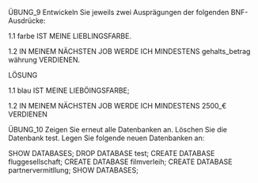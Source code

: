 ÜBUNG_9
Entwickeln Sie jeweils zwei Ausprägungen der folgenden BNF-Ausdrücke:

1.1 farbe IST MEINE LIEBLINGSFARBE.
    
1.2 IN MEINEM NÄCHSTEN JOB WERDE ICH MINDESTENS gehalts_betrag währung VERDIENEN.

LÖSUNG

1.1 blau IST MEINE LIEBÖINGSFARBE;

1.2 IN MEINEM NÄCHSTEN JOB WERDE ICH MINDESTENS 2500_€ VERDIENEN


ÜBUNG_10
Zeigen Sie erneut alle Datenbanken an.
Löschen Sie die Datenbank test.
Legen Sie folgende neuen Datenbanken an:

SHOW DATABASES;
DROP DATABASE test;
CREATE DATABASE fluggesellschaft;
CREATE DATABASE filmverleih;
CREATE DATABASE partnervermitllung;
SHOW DATABASES;
